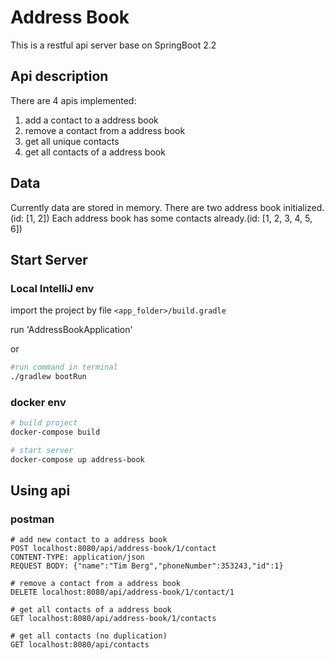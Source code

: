 # Address Book
This is a restful api server base on SpringBoot 2.2

## Api description
There are 4 apis implemented:
1. add a contact to a address book
2. remove a contact from a address book
3. get all unique contacts
4. get all contacts of a address book

## Data
Currently data are stored in memory.
There are two address book initialized.(id: [1, 2])
Each address book has some contacts already.(id: [1, 2, 3, 4, 5, 6])

## Start Server

### Local IntelliJ env
import the project by file `<app_folder>/build.gradle`

run 'AddressBookApplication'

or

```bash
#run command in terminal
./gradlew bootRun

```

### docker env
```bash
# build project
docker-compose build

# start server
docker-compose up address-book
```

## Using api

### postman

```
# add new contact to a address book
POST localhost:8080/api/address-book/1/contact
CONTENT-TYPE: application/json
REQUEST BODY: {"name":"Tim Berg","phoneNumber":353243,"id":1}

# remove a contact from a address book
DELETE localhost:8080/api/address-book/1/contact/1

# get all contacts of a address book
GET localhost:8080/api/address-book/1/contacts

# get all contacts (no duplication)
GET localhost:8080/api/contacts

```